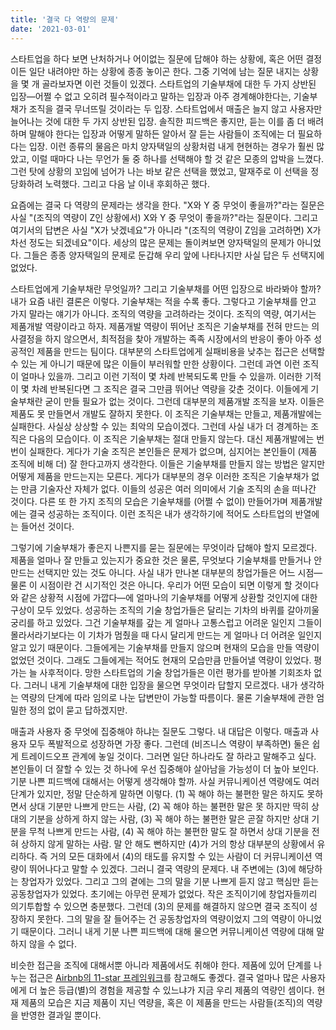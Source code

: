 ```yaml
---
title: '결국 다 역량의 문제'
date: '2021-03-01'
---
```


스타트업을 하다 보면 난처하거나 어이없는 질문에 답해야 하는 상황에, 혹은 어떤 결정이든 일단 내려야만 하는 상황에 종종 놓이곤 한다. 그중 기억에 남는 질문 내지는 상황을 몇 개 골라보자면 이런 것들이 있겠다. 스타트업의 기술부채에 대한 두 가지 상반된 입장—어쩔 수 없고 오히려 필수적이라고 말하는 입장과 아주 경계해야한다는, 기술부채가 조직을 결국 무너뜨릴 것이라는 두 입장. 스타트업에서 매출은 늘지 않고 사용자만 늘어나는 것에 대한 두 가지 상반된 입장. 솔직한 피드백은 좋지만, 듣는 이를 좀 더 배려하며 말해야 한다는 입장과 어떻게 말하든 알아서 잘 듣는 사람들이 조직에는 더 필요하다는 입장. 이런 종류의 물음은 마치 양자택일의 상황처럼 내게 현현하는 경우가 훨씬 많았고, 이럴 때마다 나는 무언가 둘 중 하나를 선택해야 할 것 같은 모종의 압박을 느꼈다. 그런 탓에 상황의 꼬임에 넘어가 나는 바보 같은 선택을 했었고, 말재주로 이 선택을 정당화하려 노력했다. 그리고 다음 날 이내 후회하곤 했다.

요즘에는 결국 다 역량의 문제라는 생각을 한다. "X와 Y 중 무엇이 좋을까?"라는 질문은 사실 "(조직의 역량이 Z인 상황에서) X와 Y 중 무엇이 좋을까?"라는 질문이다. 그리고 여기서의 답변은 사실 "X가 낫겠네요"가 아니라 "(조직의 역량이 Z임을 고려하면) X가 차선 정도는 되겠네요"이다. 세상의 많은 문제는 돌이켜보면 양자택일의 문제가 아니었다. 그들은 종종 양자택일의 문제로 둔갑해 우리 앞에 나타나지만 사실 답은 두 선택지에 없었다.

스타트업에게 기술부채란 무엇일까? 그리고 기술부채를 어떤 입장으로 바라봐야 할까? 내가 요즘 내린 결론은 이렇다. 기술부채는 적을 수록 좋다. 그렇다고 기술부채를 안고 가지 말라는 얘기가 아니다. 조직의 역량을 고려하라는 것이다. 조직의 역량, 여기서는 제품개발 역량이라고 하자. 제품개발 역량이 뛰어난 조직은 기술부채를 전혀 만드는 의사결정을 하지 않으면서, 최적점을 찾아 개발하는 족족 시장에서의 반응이 좋아 아주 성공적인 제품을 만드는 팀이다. 대부분의 스타트업에게 실패비용을 낮추는 접근은 선택할 수 있는 게 아니기 때문에 많은 이들이 부러워할 만한 상황이다. 그런데 과연 이런 조직이 얼마나 있을까. 그리고 이런 기적이 몇 차례 반복되도록 만들 수 있을까. 이러한 기적이 몇 차례 반복된다면 그 조직은 결국 그만큼 뛰어난 역량을 갖춘 것이다. 이들에게 기술부채란 굳이 만들 필요가 없는 것이다. 그런데 대부분의 제품개발 조직을 보자. 이들은 제품도 못 만들면서 개발도 잘하지 못한다. 이 조직은 기술부채는 만들고, 제품개발에는 실패한다. 사실상 상상할 수 있는 최악의 모습이겠다. 그런데 사실 내가 더 경계하는 조직은 다음의 모습이다. 이 조직은 기술부채는 절대 만들지 않는다. 대신 제품개발에는 번번이 실패한다. 게다가 기술 조직은 본인들은 문제가 없으며, 심지어는 본인들이 (제품 조직에 비해 더) 잘 한다고까지 생각한다. 이들은 기술부채를 만들지 않는 방법은 알지만 어떻게 제품을 만드는지는 모른다. 게다가 대부분의 경우 이러한 조직은 기술부채가 없는 만큼 기술자산 자체가 없다. 이들의 성공은 여러 의미에서 기술 조직의 손을 떠나간 것이다. 다른 또 한 가지 조직의 모습은 기술부채를 (어쩔 수 없이) 만들어가며 제품개발에는 결국 성공하는 조직이다. 이런 조직은 내가 생각하기에 적어도 스타트업의 반열에는 들어선 것이다. 

그렇기에 기술부채가 좋은지 나쁜지를 묻는 질문에는 무엇이라 답해야 할지 모르겠다. 제품을 얼마나 잘 만들고 있는지가 중요한 것은 물론, 무엇보다 기술부채를 만들거나 안 만드는 선택지만 있는 것도 아니다. 사실 내가 만나본 대부분의 창업가들은 어느 시점—물론 이 시점이란 건 시기적인 것은 아니다. 우리가 어떤 모습이 되면 이렇게 할 것이다와 같은 상황적 시점에 가깝다—에 얼마나의 기술부채를 어떻게 상환할 것인지에 대한 구상이 모두 있었다. 성공하는 조직의 기술 창업가들은 달리는 기차의 바퀴를 갈아끼울 궁리를 하고 있었다. 그건 기술부채를 갚는 게 얼마나 고통스럽고 어려운 일인지 그들이 몰라서라기보다는 이 기차가 멈췄을 때 다시 달리게 만드는 게 얼마나 더 어려운 일인지 알고 있기 때문이다. 그들에게는 기술부채를 만들지 않으며 현재의 모습을 만들 역량이 없었던 것이다. 그래도 그들에게는 적어도 현재의 모습만큼 만들어낼 역량이 있었다. 평가는 늘 사후적이다. 망한 스타트업의 기술 창업가들은 이런 평가를 받아볼 기회조차 없다. 그러니 내게 기술부채에 대한 입장을 물으면 무엇이라 답할지 모르겠다. 내가 생각하는 역량의 단계에 따라 임의로 나눈 답변만이 가능할 따름이다. 물론 기술부채에 관한 엄밀한 정의 없이 묻고 답하겠지만.

매출과 사용자 중 무엇에 집중해야 하냐는 질문도 그렇다. 내 대답은 이렇다. 매출과 사용자 모두 폭발적으로 성장하면 가장 좋다. 그런데 (비즈니스 역량이 부족하면) 둘은 쉽게 트레이드오프 관계에 놓일 것이다. 그러면 일단 하나라도 잘 하라고 말해주고 싶다. 본인들이 더 잘할 수 있는 것 하나에 우선 집중해야 살아남을 가능성이 더 높아 보인다. 기분 나쁜 피드백에 대해서는 어떻게 생각해야 할까. 사실 커뮤니케이션 역량에도 여러 단계가 있지만, 정말 단순하게 말하면 이렇다. (1) 꼭 해야 하는 불편한 말은 하지도 못하면서 상대 기분만 나쁘게 만드는 사람, (2) 꼭 해야 하는 불편한 말은 못 하지만 딱히 상대의 기분을 상하게 하지 않는 사람, (3) 꼭 해야 하는 불편한 말은 곧잘 하지만 상대 기분을 무척 나쁘게 만드는 사람, (4) 꼭 해야 하는 불편한 말도 잘 하면서 상대 기분을 전혀 상하지 않게 말하는 사람. 말 안 해도 뻔하지만 (4)가 거의 항상 대부분의 상황에서 유리하다. 즉 거의 모든 대화에서 (4)의 태도를 유지할 수 있는 사람이 더 커뮤니케이션 역량이 뛰어나다고 말할 수 있겠다. 그러니 결국 역량의 문제다. 내 주변에는 (3)에 해당하는 창업자가 있었다. 그리고 그의 곁에는 그의 말을 기분 나쁘게 듣지 않고 핵심만 듣는 공동창업자가 있었다. 초기에는 아무런 문제가 없었다. 작은 조직이기에 창업자들끼리 의기투합할 수 있으면 충분했다. 그런데 (3)의 문제를 해결하지 않으면 결국 조직이 성장하지 못한다. 그의 말을 잘 들어주는 건 공동창업자의 역량이었지 그의 역량이 아니었기 때문이다. 그러니 내게 기분 나쁜 피드백에 대해 물으면 커뮤니케이션 역량에 대해 말하지 않을 수 없다.

비슷한 접근을 조직에 대해서뿐 아니라 제품에서도 취해야 한다. 제품에 있어 단계를 나누는 접근은 [Airbnb의 11-star 프레임워크](https://www.disquiet.tech/post/11-star-framework-01)를 참고해도 좋겠다. 결국 얼마나 많은 사용자에게 더 높은 등급(별)의 경험을 제공할 수 있느냐가 지금 우리 제품의 역량인 셈이다. 현재 제품의 모습은 지금 제품이 지닌 역량을, 혹은 이 제품을 만드는 사람들(조직)의 역량을 반영한 결과일 뿐이다.
